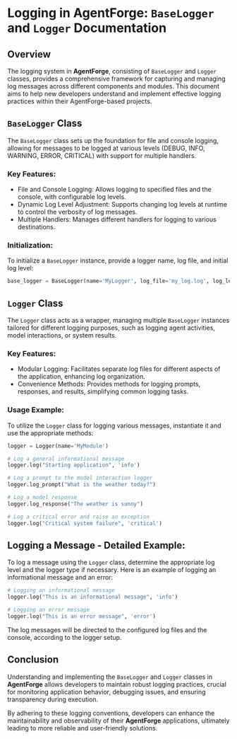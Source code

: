 # Logging in AgentForge: `BaseLogger` and `Logger` Documentation

## Overview

The logging system in **AgentForge**, consisting of `BaseLogger` and `Logger` classes, provides a comprehensive framework for capturing and managing log messages across different components and modules. This document aims to help new developers understand and implement effective logging practices within their AgentForge-based projects.

## `BaseLogger` Class

The `BaseLogger` class sets up the foundation for file and console logging, allowing for messages to be logged at various levels (DEBUG, INFO, WARNING, ERROR, CRITICAL) with support for multiple handlers.

### Key Features:

- File and Console Logging: Allows logging to specified files and the console, with configurable log levels.
- Dynamic Log Level Adjustment: Supports changing log levels at runtime to control the verbosity of log messages.
- Multiple Handlers: Manages different handlers for logging to various destinations.

### Initialization:

To initialize a `BaseLogger` instance, provide a logger name, log file, and initial log level:

```python
base_logger = BaseLogger(name='MyLogger', log_file='my_log.log', log_level='info')
```

## `Logger` Class

The `Logger` class acts as a wrapper, managing multiple `BaseLogger` instances tailored for different logging purposes, such as logging agent activities, model interactions, or system results.

### Key Features:

- Modular Logging: Facilitates separate log files for different aspects of the application, enhancing log organization.
- Convenience Methods: Provides methods for logging prompts, responses, and results, simplifying common logging tasks.

### Usage Example:

To utilize the `Logger` class for logging various messages, instantiate it and use the appropriate methods:

```python
logger = Logger(name='MyModule')

# Log a general informational message
logger.log("Starting application", 'info')

# Log a prompt to the model interaction logger
logger.log_prompt("What is the weather today?")

# Log a model response
logger.log_response("The weather is sunny")

# Log a critical error and raise an exception
logger.log("Critical system failure", 'critical')
```

## Logging a Message - Detailed Example:

To log a message using the `Logger` class, determine the appropriate log level and the logger type if necessary. Here is an example of logging an informational message and an error:

```python
# Logging an informational message
logger.log("This is an informational message", 'info')

# Logging an error message
logger.log("This is an error message", 'error')
```

The log messages will be directed to the configured log files and the console, according to the logger setup.

## Conclusion

Understanding and implementing the `BaseLogger` and `Logger` classes in **AgentForge** allows developers to maintain robust logging practices, crucial for monitoring application behavior, debugging issues, and ensuring transparency during execution.

By adhering to these logging conventions, developers can enhance the maintainability and observability of their **AgentForge** applications, ultimately leading to more reliable and user-friendly solutions.